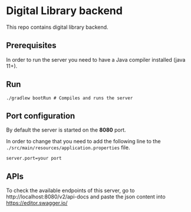 # Digital Library backend

This repo contains digital library backend.

## Prerequisites
In order to run the server you need to have a Java compiler installed (java 11+).

## Run
```shell script
./gradlew bootRun # Compiles and runs the server
```

## Port configuration
By default the server is started on the **8080** port.

In order to change that you need to add the following line to the `./src/main/resources/application.properties` file.
```shell script
server.port=your port
```

## APIs
To check the available endpoints of this server, go to http://localhost:8080/v2/api-docs and paste the json content into https://editor.swagger.io/